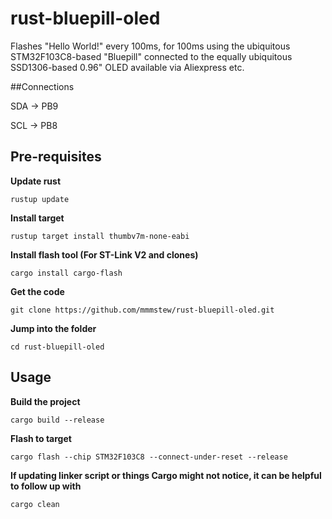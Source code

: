 # rust-bluepill-oled
Flashes "Hello World!" every 100ms, for 100ms using the ubiquitous STM32F103C8-based "Bluepill" connected to the equally ubiquitous SSD1306-based 0.96" OLED available via Aliexpress etc.

##Connections

SDA -> PB9

SCL -> PB8

## Pre-requisites
**Update rust**

    rustup update

**Install target**

    rustup target install thumbv7m-none-eabi

**Install flash tool (For ST-Link V2 and clones)**

    cargo install cargo-flash

**Get the code**

    git clone https://github.com/mmmstew/rust-bluepill-oled.git

**Jump into the folder**

    cd rust-bluepill-oled


## Usage
**Build the project**

    cargo build --release

**Flash to target**

    cargo flash --chip STM32F103C8 --connect-under-reset --release

**If updating linker script or things Cargo might not notice, it can be helpful to follow up with**

    cargo clean
